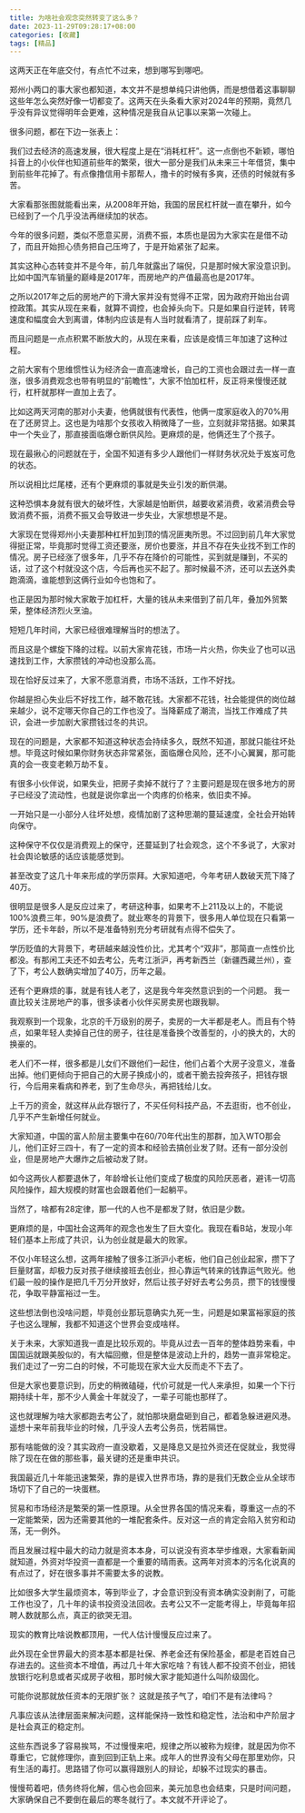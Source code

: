 ```yaml
---
title: 为啥社会观念突然转变了这么多？
date: 2023-11-29T09:28:17+08:00
categories: [收藏]
tags: [精品]
---
```


这两天正在年底交付，有点忙不过来，想到哪写到哪吧。

郑州小两口的事大家也都知道，本文并不是想单纯只讲他俩，而是想借着这事聊聊这些年怎么突然好像一切都变了。这两天在头条看大家对2024年的预期，竟然几乎没有异议觉得明年会更难，这种情况是我自从记事以来第一次碰上。

很多问题，都在下边一张表上：

我们过去经济的高速发展，很大程度上是在“消耗杠杆”。这一点倒也不新颖，哪怕抖音上的小伙伴也知道前些年的繁荣，很大一部分是我们从未来三十年借贷，集中到前些年花掉了。有点像撸信用卡那帮人，撸卡的时候有多爽，还债的时候就有多苦。

大家看那张图就能看出来，从2008年开始，我国的居民杠杆就一直在攀升，如今已经到了一个几乎没法再继续加的状态。

今年的很多问题，类似不愿意买房，消费不振，本质也是因为大家实在是借不动了，而且开始担心债务把自己压垮了，于是开始紧张了起来。

其实这种心态转变并不是今年，前几年就露出了端倪，只是那时候大家没意识到。比如中国汽车销量的巅峰是2017年，而房地产的产值最高也是2017年。

之所以2017年之后的房地产的下滑大家并没有觉得不正常，因为政府开始出台调控政策。其实从现在来看，就算不调控，也会掉头向下。只是如果自行逆转，转弯速度和幅度会大到离谱，体制内应该是有人当时就看清了，提前踩了刹车。

而且问题是一点点积累不断放大的，从现在来看，应该是疫情三年加速了这种过程。

之前大家有个思维惯性认为经济会一直高速增长，自己的工资也会跟过去一样一直涨，很多消费观念也带有明显的“前瞻性”，大家不怕加杠杆，反正将来慢慢还就行，杠杆就那样一直加上去了。

比如这两天河南的那对小夫妻，他俩就很有代表性，他俩一度家庭收入的70%用在了还房贷上。这也是为啥那个女孩收入稍微降了一些，立刻就非常拮据。如果其中一个失业了，那直接面临爆仓断供风险。更麻烦的是，他俩还生了个孩子。

现在最揪心的问题就在于，全国不知道有多少人跟他们一样财务状况处于岌岌可危的状态。

所以说相比烂尾楼，还有个更麻烦的事就是失业引发的断供潮。

这种恐惧本身就有很大的破坏性，大家越是怕断供，越要收紧消费，收紧消费会导致消费不振，消费不振又会导致进一步失业，大家想想是不是。

大家现在觉得郑州小夫妻那种杠杆加到顶的情况匪夷所思。不过回到前几年大家觉得挺正常，毕竟那时觉得工资还要涨，房价也要涨，并且不存在失业找不到工作的情况。房子已经涨了很多年，几乎不存在降价的可能性，买到就是赚到，不买的话，过了这个村就没这个店，今后再也买不起了。那时候最不济，还可以去送外卖跑滴滴，谁能想到这俩行业如今也饱和了。

也正是因为那时候大家敢于加杠杆，大量的钱从未来借到了前几年，叠加外贸繁荣，整体经济烈火烹油。

短短几年时间，大家已经很难理解当时的想法了。

而且这是个螺旋下降的过程。以前大家肯花钱，市场一片火热，你失业了也可以迅速找到工作，大家攒钱的冲动也没那么高。

现在恰好反过来了，大家不愿意消费，市场不活跃，工作不好找。

你越是担心失业后不好找工作，越不敢花钱。大家都不花钱，社会能提供的岗位越来越少，说不定哪天你自己的工作也没了。当降薪成了潮流，当找工作难成了共识，会进一步加剧大家攒钱过冬的共识。

现在的问题是，大家都不知道这种状态会持续多久，既然不知道，那就只能往坏处想。毕竟这时候如果你财务状态非常紧张，面临爆仓风险，还不小心翼翼，那可能真的会一夜变老赖万劫不复。

有很多小伙伴说，如果失业，把房子卖掉不就行了？主要问题是现在很多地方的房子已经没了流动性，也就是说你拿出一个肉疼的价格来，依旧卖不掉。

一开始只是一小部分人往坏处想，疫情加剧了这种思潮的蔓延速度，全社会开始转向保守。

这种保守不仅仅是消费观上的保守，还蔓延到了社会观念，这个不多说了，大家对社会舆论敏感的话应该能感觉到。

甚至改变了这几十年来形成的学历崇拜。大家知道吧，今年考研人数破天荒下降了40万。

很明显是很多人是反应过来了，考研这种事，如果考不上211及以上的，不能说100%浪费三年，90%是浪费了。就业寒冬的背景下，很多用人单位现在只看第一学历，还卡年龄，所以不是准备特别充分考研就有点得不偿失了。

学历贬值的大背景下，考研越来越没性价比，尤其考个“双非”，那简直一点性价比都没。有那闲工夫还不如去考公，先考江浙沪，再考新西兰（新疆西藏兰州），查了下，考公人数确实增加了40万，历年之最。

还有个更麻烦的事，就是有钱人老了，这是我今年突然意识到的一个问题。
我一直比较关注房地产的事，很多读者小伙伴买房卖房也跟我聊。

我观察到一个现象，北京的千万级别的房子，卖房的一大半都是老人。而且有个特点，如果年轻人卖掉自己住的房子，往往是准备换个改善型的，小的换大的，大的换豪的。

老人们不一样，很多都是儿女们不跟他们一起住，他们占着个大房子没意义，准备出掉。他们更倾向于把自己的大房子换成小的，或者干脆去投奔孩子，把钱存银行，今后用来看病和养老，到了生命尽头，再把钱给儿女。

上千万的资金，就这样从此存银行了，不买任何科技产品，不去逛街，也不创业，几乎不产生新增任何就业。

大家知道，中国的富人阶层主要集中在60/70年代出生的那群，加入WTO那会儿，他们正好三四十，有了一定的资本和经验去搞创业发了财。还有一部分没创业，但是房地产大爆炸之后被动发了财。

如今这两伙人都要退休了，年龄增长让他们变成了极度的风险厌恶者，避讳一切高风险操作，超大规模的财富也会跟着他们一起躺平。

当然了，啥都有28定律，那一代的人也不是都发了财，依旧是少数。

更麻烦的是，中国社会这两年的观念也发生了巨大变化。我现在看B站，发现小年轻们基本上形成了共识，认为创业就是最大的败家。

不仅小年轻这么想，这两年接触了很多江浙沪小老板，他们自己创业起家，攒下了巨量财富，却极力反对孩子继续接班去创业，担心靠运气转来的钱靠运气败光。他们最一般的操作是把几千万分开放好，然后让孩子好好去考公务员，攒下的钱慢慢花，争取平静富裕过一生。

这些想法倒也没啥问题，毕竟创业那玩意确实九死一生，问题是如果富裕家庭的孩子也这么理解，我都不知道这个世界会变成啥样。

关于未来，大家知道我一直是比较乐观的。毕竟从过去一百年的整体趋势来看，中国国运就跟美股似的，有大幅回撤，但是整体是波动上升的，趋势一直非常稳定。我们走过了一穷二白的时候，不可能现在家大业大反而走不下去了。

但是大家也要意识到，历史的稍微磕碰，代价可就是一代人来承担，如果一个下行期持续十年，那不少人黄金十年就没了，一辈子可能也那样了。

这也就理解为啥大家都跑去考公了，就怕那块磨盘砸到自己，都着急躲进避风港。遥想十来年前我毕业的时候，几乎没人去考公务员，恍若隔世。

那有啥能做的没？其实政府一直没歇着，又是降息又是拉外资还在促就业，我觉得除了现在在做的那些事，最关键的还是重申共识。

我国最近几十年能迅速繁荣，靠的是锲入世界市场，靠的是我们无数企业从全球市场切下了自己的一块蛋糕。

贸易和市场经济是繁荣的第一性原理。从全世界各国的情况来看，尊重这一点的不一定能繁荣，因为还需要其他的一堆配套条件。反对这一点的肯定会陷入贫穷和动荡，无一例外。

而且发展过程中最大的动力就是资本本身，可以说没有资本举步维艰，大家看新闻就知道，外资对华投资一直都是一个重要的晴雨表。这两年对资本的污名化说真的有点过了，好在很多事并不需要太多的说教。

比如很多大学生最烦资本，等到毕业了，才会意识到没有资本确实没剥削了，可能工作也没了，几十年的读书投资没法回收。去考公又不一定能考得上，毕竟每年招聘人数就那么点，真正的欲哭无泪。

现实的教育比啥说教都顶用，一代人估计慢慢反应过来了。

此外现在全世界最大的资本基本都是社保、养老金还有保险基金，都是老百姓自己存进去的。这些资本不增值，再过几十年大家吃啥？有钱人都不投资不创业，把钱放银行吃利息或者买成房子收租，那时候大家才能知道什么叫阶级固化。

可能你说那就放任资本的无限扩张？
这就是孩子气了，咱们不是有法律吗？

凡事应该从法律层面来解决问题，这样能保持一致性和稳定性，法治和中产阶层才是社会真正的稳定剂。

这些东西说多了容易挨骂，不过慢慢来吧，规律之所以被称为规律，就是因为你不尊重它，它就修理你，直到回到正轨上来。成年人的世界没有父母在那里劝你，只有生活的毒打。思路错了你可以赢得跟别人的辩论，却躲不过现实的暴击。

慢慢苟着吧，债务终将化解，信心也会回来，美元加息也会结束，只是时间问题，大家确保自己不要倒在最后的寒冬就行了。本文就不开评论了。
